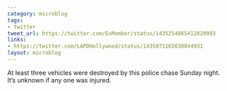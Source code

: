 ```yaml
---
category: microblog
tags:
- twitter
tweet_url: https://twitter.com/ExMember/status/1435254865412820993
links:
- https://twitter.com/LAPDHollywood/status/1435071165630844931
layout: microblog
---
```

At least three vehicles were destroyed by this police chase Sunday night. It’s unknown if any one was injured.
